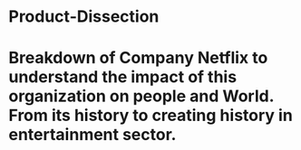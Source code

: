 # Product-Dissection

# Breakdown of Company Netflix to understand the impact of this organization on people and World. From its history to creating history in entertainment sector.

